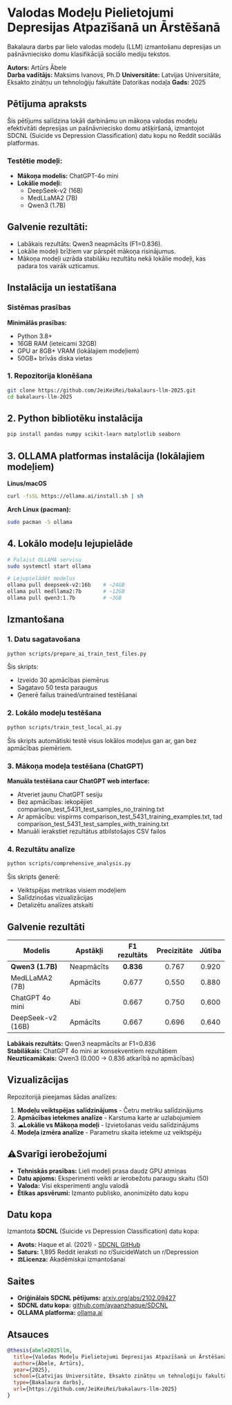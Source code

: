 # Valodas Modeļu Pielietojumi Depresijas Atpazīšanā un Ārstēšanā

Bakalaura darbs par lielo valodas modeļu (LLM) izmantošanu depresijas un pašnāvniecisko domu klasifikācijā sociālo mediju tekstos.

**Autors:** Artūrs Ābele  
**Darba vadītājs:** Maksims Ivanovs, Ph.D
**Universitāte:** Latvijas Universitāte, Eksakto zinātņu un tehnoloģiju fakultāte Datorikas nodaļa
**Gads:** 2025

## Pētījuma apraksts

Šis pētījums salīdzina lokāli darbināmu un mākoņa valodas modeļu efektivitāti depresijas un pašnāvniecisko domu atšķiršanā, izmantojot SDCNL (Suicide vs Depression Classification) datu kopu no Reddit sociālās platformas.

### Testētie modeļi:
- **Mākoņa modelis:** ChatGPT-4o mini
- **Lokālie modeļi:**
  - DeepSeek-v2 (16B)
  - MedLLaMA2 (7B) 
  - Qwen3 (1.7B)

## Galvenie rezultāti:
- Labākais rezultāts: Qwen3 neapmācīts (F1=0.836).
- Lokālie modeļi brīžiem var pārspēt mākoņa risinājumus.
- Mākoņa modeļi uzrāda stabilāku rezultātu nekā lokālie modeļi, kas padara tos vairāk uzticamus.

## Instalācija un iestatīšana

### Sistēmas prasības

**Minimālās prasības:**
- Python 3.8+
- 16GB RAM (ieteicami 32GB)
- GPU ar 8GB+ VRAM (lokālajiem modeļiem)
- 50GB+ brīvās diska vietas

### 1. Repozitorija klonēšana

```bash
git clone https://github.com/JeiKeiRei/bakalaurs-llm-2025.git
cd bakalaurs-llm-2025
```

## 2. Python bibliotēku instalācija

```bash
pip install pandas numpy scikit-learn matplotlib seaborn
```

## 3. OLLAMA platformas instalācija (lokālajiem modeļiem)

**Linus/macOS**
```bash
curl -fsSL https://ollama.ai/install.sh | sh
```

**Arch Linux (pacman):**
```bash
sudo pacman -S ollama
```

## 4. Lokālo modeļu lejupielāde
```bash
# Palaist OLLAMA servisu
sudo systemctl start ollama

# Lejupielādēt modeļus
ollama pull deepseek-v2:16b    # ~24GB
ollama pull medllama2:7b       # ~12GB  
ollama pull qwen3:1.7b         # ~3GB
```

## Izmantošana

### 1. Datu sagatavošana

```bash
python scripts/prepare_ai_train_test_files.py
```
Šis skripts:
- Izveido 30 apmācības piemērus
- Sagatavo 50 testa paraugus
- Ģenerē failus trained/untrained testēšanai

### 2. Lokālo modeļu testēšana

```bash
python scripts/train_test_local_ai.py
```
Šis skripts automātiski testē visus lokālos modeļus gan ar, gan bez apmācības piemēriem.

### 3. Mākoņa modeļa testēšana (ChatGPT)

**Manuāla testēšana caur ChatGPT web interface:**
- Atveriet jaunu ChatGPT sesiju
- Bez apmācības: iekopējiet comparison_test_5431_test_samples_no_training.txt
- Ar apmācību: vispirms comparison_test_5431_training_examples.txt, tad comparison_test_5431_test_samples_with_training.txt
- Manuāli ierakstiet rezultātus atbilstošajos CSV failos


### 4. Rezultātu analīze
```bash
python scripts/comprehensive_analysis.py
```
Šis skripts ģenerē:
- Veiktspējas metrikas visiem modeļiem
- Salīdzinošas vizualizācijas
- Detalizētu analīzes atskaiti

## Galvenie rezultāti

| Modelis | Apstākļi | F1 rezultāts | Precizitāte | Jūtība |
|---------|----------|:------------:|:-----------:|:------:|
| **Qwen3 (1.7B)** | Neapmācīts | **0.836** | 0.767 | 0.920 |
| MedLLaMA2 (7B) | Apmācīts | 0.677 | 0.550 | 0.880 |
| ChatGPT 4o mini | Abi | 0.667 | 0.750 | 0.600 |
| DeepSeek-v2 (16B) | Apmācīts | 0.667 | 0.696 | 0.640 |

**Labākais rezultāts:** Qwen3 neapmācīts ar F1=0.836  
**Stabilākais:** ChatGPT 4o mini ar konsekventiem rezultātiem  
**Neuzticamākais:** Qwen3 (0.000 → 0.836 atkarībā no apmācības)

## Vizualizācijas

Repozitorijā pieejamas šādas analīzes:
1. **Modeļu veiktspējas salīdzinājums** - Četru metriku salīdzinājums
2. **Apmācības ietekmes analīze** - Karstuma karte ar uzlabojumiem
3. **☁Lokālie vs Mākoņa modeļi** - Izvietošanas veidu salīdzinājums
4. **Modeļa izmēra analīze** - Parametru skaita ietekme uz veiktspēju

## ⚠Svarīgi ierobežojumi

- **Tehniskās prasības:** Lieli modeļi prasa daudz GPU atmiņas
- **Datu apjoms:** Eksperimenti veikti ar ierobežotu paraugu skaitu (50)
- **Valoda:** Visi eksperimenti angļu valodā
- **Ētikas apsvērumi:** Izmanto publisko, anonimizēto datu kopu

## Datu kopa

Izmantota **SDCNL** (Suicide vs Depression Classification) datu kopa:

- **Avots:** Haque et al. (2021) - [SDCNL GitHub](https://github.com/ayaanzhaque/SDCNL)
- **Saturs:** 1,895 Reddit ieraksti no r/SuicideWatch un r/Depression
- **⚖Licenza:** Akadēmiskai izmantošanai

## Saites

- **Oriģinālais SDCNL pētījums:** [arxiv.org/abs/2102.09427](https://arxiv.org/abs/2102.09427)
- **SDCNL datu kopa:** [github.com/ayaanzhaque/SDCNL](https://github.com/ayaanzhaque/SDCNL)
- **OLLAMA platforma:** [ollama.ai](https://ollama.ai)

## Atsauces

```bibtex
@thesis{abele2025llm,
  title={Valodas Modeļu Pielietojumi Depresijas Atpazīšanā un Ārstēšanā},
  author={Ābele, Artūrs},
  year={2025},
  school={Latvijas Universitāte, Eksakto zinātņu un tehnoloģiju fakultāte},
  type={Bakalaura darbs},
  url={https://github.com/JeiKeiRei/bakalaurs-llm-2025}
}
```


